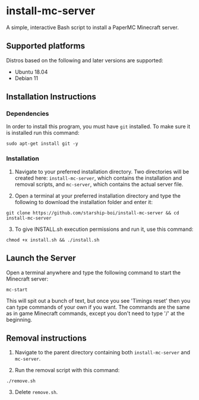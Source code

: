 # install-mc-server
A simple, interactive Bash script to install a PaperMC Minecraft server.

## Supported platforms
Distros based on the following and later versions are supported:
* Ubuntu 18.04
* Debian 11

## Installation Instructions

### Dependencies
In order to install this program, you must have `git` installed. To make sure it is installed run this command:
```
sudo apt-get install git -y
```

### Installation
1. Navigate to your preferred installation directory. Two directories will be created here: `install-mc-server`, which contains the installation and removal scripts, and `mc-server`, which contains the actual server file.

2. Open a terminal at your preferred installation directory and type the following to download the installation folder and enter it:
```
git clone https://github.com/starship-boi/install-mc-server && cd install-mc-server
```

3. To give INSTALL.sh execution permissions and run it, use this command:
```
chmod +x install.sh && ./install.sh
```

## Launch the Server
Open a terminal anywhere and type the following command to start the Minecraft server:
```
mc-start
```
This will spit out a bunch of text, but once you see 'Timings reset' then you can type commands of your own if you want. The commands are the same as in game Minecraft commands, except you don't need to type '/' at the beginning.

## Removal instructions
1. Navigate to the parent directory containing both `install-mc-server` and `mc-server`.

2. Run the removal script with this command:
```
./remove.sh
```

3. Delete `remove.sh`.
